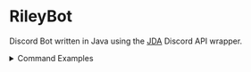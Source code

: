 # RileyBot

Discord Bot written in Java using the [JDA](https://github.com/DV8FromTheWorld/JDA) Discord API wrapper.
<details>
  <summary>Command Examples</summary>

  ## Commands
  <details>
  <summary>Stocks Command</summary>
 
  ### Description
  Uses the [Finnhub](https://finnhub.io/) and [Messari](https://messari.io/) APIs to search for and display stock/crypto currency prices.
  
  [View code](src/main/java/Command/Commands/StocksCommand.java)

  ### Usage
  `$query` where `query` is a stock/crypto symbol, company name, or ID.

  Alternatively, `$stock query` or `$crypto query` may be used to search specifically for stock or crypto.

  If a singular matching symbol is found, the market data for that symbol is displayed, otherwise a pageable message containing the search results will be shown.

  #### Example(s)
  ![alt text](src/main/resources/Readme/StocksCommand/single_result.gif "Single result")
  ![alt text](src/main/resources/Readme/StocksCommand/search_results.gif "Multiple results")
  </details>
  <details>
  <summary>Blitz Command</summary>
 
  ### Description
  Uses the [Blitz.gg](https://blitz.gg/) API to display League of Legends champion build data.
  
  [View code](src/main/java/Command/Commands/BlitzCommand.java)

  ### Usage
  `blitz [champion] [role]` where `champion` is the name of a champion and `role` is the name of a role.

  #### Example(s)
  ![alt text](src/main/resources/Readme/BlitzCommand/champion_search.gif "Darius champion build")
  </details>
    <details>
  <summary>Match History Command</summary>
 
  ### Description
  Uses the [COD API](https://github.com/Lierrmm/Node-CallOfDuty) to display a player's match history in Modern Warfare/Cold War.
  
  [View code](src/main/java/Command/Structure/MatchHistoryCommand.java)

  ### Usage
  `[platform] [trigger] [name] [match ID]` where `platform` is one of `XBOX, XBL, PSN, BATTLE` (optional & assumed to be Battle.net), `trigger` is one of `mwhistory, cwhistory` (depending on the game), `name` is the player name to search, and `match ID` is optional however when specified will display the player's stats for a specific match.

  #### Example(s)
  ![alt text](src/main/resources/Readme/MatchHistoryCommand/match_history.gif "View match history")
  ![alt text](src/main/resources/Readme/MatchHistoryCommand/specific_match.gif "View specific match")
  </details>
    <details>
  <summary>Deal or No Deal Command</summary>
 
  ### Description
  Play a game of Deal or No Deal using a programmatically built image as the UI.
  
  [View code](src/main/java/Command/Commands/DealOrNoDealCommand.java)

  ### Usage
  `dd start` to begin a game
  
  `dd select [case #]` to select your case
  
  `dd open [case #]` to open a case
  
  `dd [deal/no deal]` to make/deny a deal
  
  `dd forfeit` to end a game
 
  #### Example(s)
  ![alt text](src/main/resources/Readme/DealOrNoDealCommand/playing.gif "Playing Deal or No Deal")
  </details>
   <details>
  <summary>Dictionary Command</summary>
 
  ### Description
  Uses the Merriam-Webster dictionary to display definitions of a given word, pairs the definition with a random image found using the [Unsplash API - Search photos by keyword endpoint](https://unsplash.com/documentation#search-photos) (with the dictionary word as the keyword).
  
  [View code](src/main/java/Command/Commands/DictionaryCommand.java)

  ### Usage
  `define [word]` where `word` is the word to find in the dictionary.
  If more than one word is found, the results will be displayed in a pageable message.

  #### Example(s)
  ![alt text](src/main/resources/Readme/DictionaryCommand/definition.gif "Word definition")
  ![alt text](src/main/resources/Readme/DictionaryCommand/multiple_definitions.gif "Multiple results")
  </details>
     <details>
  <summary>Grand Exchange Command</summary>
 
  ### Description
  Uses the [OSRS Wiki Grand Exchange API](https://oldschool.runescape.wiki/w/RuneScape:Real-time_Prices) to search for & display item prices.
  
  [View code](src/main/java/Command/Commands/GrandExchangeCommand.java)

  ### Usage
  `g.e [query]` where `query` is either the name or ID of an item.
  If more than one item is found, the results will be displayed in a pageable message.

  #### Example(s)
  ![alt text](src/main/resources/Readme/GrandExchangeCommand/item_price.gif "Item price")
  ![alt text](src/main/resources/Readme/GrandExchangeCommand/multiple_items.gif "Multiple results")
  </details>
       <details>
  <summary>Gunfight Command</summary>
 
  ### Description
  Win/loss tracker for Modern Warfare. Buttons are used to add wins & losses, results are saved to a leaderboard.
  
  [View code](src/main/java/Command/Commands/Passive/GunfightCommand.java)

  ### Usage
  `gunfight!` to begin a session or to re-send the tracker message.
         
  `leaderboard!` to view the leaderboard.
         
  `leaderboard! [#]` to view a specific session from the leaderboard.

  #### Example(s)
  ![alt text](src/main/resources/Readme/GunfightCommand/tracker.gif "Using the tracker")
  ![alt text](src/main/resources/Readme/GunfightCommand/leaderboard.gif "Viewing the leaderboard")
 </details>
         <details>
  <summary>Hangman Command</summary>
 
  ### Description
  Play a game of Hangman using a programmatically built image as the UI. The gallows is randomly selected from a variety of options. Either choose a word to play or get the bot to pick one from the dictionary.
  
  [View code](src/main/java/Command/Commands/HangmanCommand.java)

  ### Usage
  `hm start [word]` to start a game using the given `word`.
           
  `hm ai` to start a game with a word the bot picks from the dictionary.
           
  `hm stop` to forfeit the game.
  
  `hm hint` to unlock a letter in the word.

  #### Example(s)
  ![alt text](src/main/resources/Readme/HangmanCommand/playing.gif "Playing Hangman with a dictionary selected word")
 </details>
           <details>
  <summary>LOL Lookup Command</summary>
 
  ### Description
 Look up a player's League of Legends stats and build an image displaying them.
  
  [View code](src/main/java/Command/Commands/Lookup/LOLLookupCommand.java)

  ### Usage
  `[region] lollookup [name]` where `region` is the optional region code e.g `oce` (region is assumed to be oce), and `name` is the player's summoner name.  
  
  #### Example(s)
  ![alt text](src/main/resources/Readme/LOLLookupCommand/lookup.gif "Looking up player stats")
 </details>
           <details>
  <summary>Execute Order 66 Command</summary>
 
  ### Description
This command uses a role named `target`.
             
This role is applied to all members when they join and may be manually added/removed as with any role.
             
Typing `kill list` will send a private message to the user displaying the list of members who are targeted.
             
By typing `execute order 66`, the bot will join the voice channel and play a random audio clip before kicking all members on the list. (Members who the bot cannot kick will be removed from the list prior to executing).
             
Kicked members will be sent a message with an invite back to the server.
  
  [View code](src/main/java/Command/Commands/ExecuteOrder/ExecuteOrder66Command.java)

  ### Usage
`kill list` to view targeted members.
             
`execute order 66` to kick the targeted members.
  
  #### Example(s)

  https://user-images.githubusercontent.com/42688609/122846622-5c0ff880-d35a-11eb-9420-842282f0c7d4.mp4
             
  ![alt text](src/main/resources/Readme/ExecuteOrder66Command/apology.png "Apology to the kicked member")

 </details>
</details>
